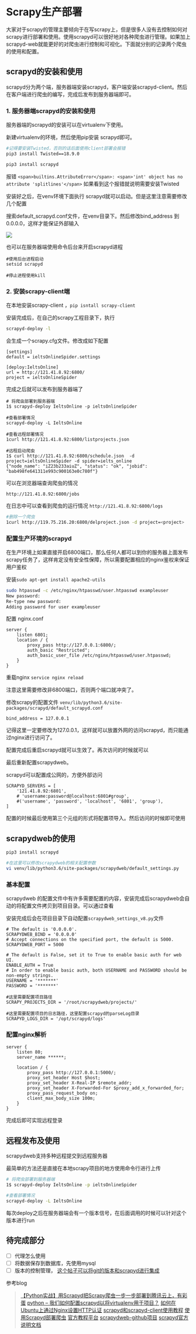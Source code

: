 # Scrapy生产部署

大家对于scrapy的管理主要倾向于在写scrapy上，但是很多人没有去控制如何对scrapy进行部署和使用。使用scrapyd可以很好地对各种爬虫进行管理。如果加上scrapyd-web就能更好的对爬虫进行控制和可视化。下面就分别的记录两个爬虫的使用和配置。

## scrapyd的安装和使用

scrapyd分为两个端，服务器端安装scrapyd，客户端安装scrapyd-client。然后在客户端进行爬虫的编写，完成后发布到服务器端即可。

### 1. 服务器端scrapyd的安装和使用

服务器端的scrapyd的安装可以在virtualenv下使用。

新建virtualenv的环境，然后使用pip安装 scrapyd即可。

```bash
#记得要安装Twisted，否则的话后面使用client部署会报错
pip3 install Twisted==18.9.0

pip3 install scrapyd
```

报错 `<span>builtins.AttributeError</span>: <span>'int' object has no attribute 'splitlines'</span>` 如果看到这个报错就说明需要安装Twisted

安装好之后，在venv环境下面执行 scrapyd就可以启动。但是这里注意需要修改几个配置

搜索default\_scrapyd.conf文件，在venv目录下。然后修改bind\_address 到0.0.0.0，这样才能保证外部输入

![](http://ossp.pengjunjie.com/mweb/15558365147525.jpg)

也可以在服务器端使用命令后台来开启scrapyd进程

```text
#使用后台进程启动
setsid scrapyd

#停止进程使用kill
```

### 2. 安装scrapy-client端

在本地安装scrapy-client ，`pip isntall scrapy-client`

安装完成后，在自己的scrapy工程目录下，执行

```bash
scrapyd-deploy -l
```

会生成一个scrapy.cfg文件。修改成如下配置

```text
[settings]
default = ieltsOnlineSpider.settings

[deploy:IeltsOnline]
url = http://121.41.8.92:6800/
project = ieltsOnlineSpider
```

完成之后就可以发布到服务器端了

```text
# 将爬虫部署到服务器端
1$ scrapyd-deploy IeltsOnline -p ieltsOnlineSpider

#查看部署情况
scrapyd-deploy -L IeltsOnline

#查看远程部署情况
1curl http://121.41.8.92:6800/listprojects.json

#远程启动爬虫
1$ curl http://121.41.8.92:6800/schedule.json  -d project=ieltsOnlineSpider -d spider=ielts_online
{"node_name": "iZ23b233aiuZ", "status": "ok", "jobid": "bab498fe641311e993c900163e0c780f"}
```

可以在浏览器端查询爬虫的情况

`http://121.41.8.92:6800/jobs`

在日志中可以查看到爬虫的运行情况 `http://121.41.8.92:6800/logs`

```bash
#删除一个爬虫
1curl http://119.75.216.20:6800/delproject.json -d project=<project>
```

### 配置生产环境的scrapyd

在生产环境上如果直接开启6800端口，那么任何人都可以到你的服务器上面发布scrapy任务了，这样肯定没有安全性保障，所以需要配置相应的nginx鉴权来保证用户鉴权

安装`sudo apt-get install apache2-utils`

```bash
sudo htpasswd -c /etc/nginx/htpasswd/user.htpasswd exampleuser
New password:
Re-type new password:
Adding password for user exampleuser
```

配置 nginx.conf

```text
server {
    listen 6801;
    location / {
        proxy_pass http://127.0.0.1:6800/;
        auth_basic "Restricted";
        auth_basic_user_file /etc/nginx/htpasswd/user.htpasswd;
    }
}
```

重载nginx `service nginx reload`

注意这里需要修改非6800端口，否则两个端口就冲突了。

修改scrapy的配置文件 `venv/lib/python3.6/site-packages/scrapyd/default_scrapyd.conf`

```text
bind_address = 127.0.0.1
```

记得这里一定要修改为127.0.0.1，这样就可以放置外网的访问scrapyd，而只能通过nginx进行访问了。

配置完成后重启scrapyd就可以生效了。再次访问的时候就可以

最后重新配置scrapydweb。

scrapyd可以配置成公网的，方便外部访问

```text
SCRAPYD_SERVERS = [
    '121.41.8.92:6801',
    # 'username:password@localhost:6801#group',
    #('username', 'password', 'localhost', '6801', 'group'),
]
```

配置的时候最后使用第三个元组的形式将配置项导入。然后访问的时候即可使用

## scrapydweb的使用

```bash
pip3 install scrapyd

#在这里可以修改scrapydweb的相关配置参数
vi venv/lib/python3.6/site-packages/scrapydweb/default_settings.py
```

### 基本配置

scrapydweb 的配置文件中有许多需要配置的内容，安装完成后scrapydweb会自动的将配置文件拷贝到项目目录。可以通过查看

安装完成后会在项目目录下自动配置`scrapydweb_settings_v8.py`文件

```text
# The default is '0.0.0.0'.
SCRAPYDWEB_BIND = '0.0.0.0'
# Accept connections on the specified port, the default is 5000.
SCRAPYDWEB_PORT = 5000

# The default is False, set it to True to enable basic auth for web UI.
ENABLE_AUTH = True
# In order to enable basic auth, both USERNAME and PASSWORD should be non-empty strings.
USERNAME = '*******'
PASSWORD = '*******'

#这里需要配置项目路径
SCRAPY_PROJECTS_DIR = '/root/scrapydweb/projects/'

#这里需要配置项目的日志路径，这里配置scrapyd的parseLog目录
SCRAPYD_LOGS_DIR = '/opt/scrapyd/logs'
```

### 配置nginx解析

```text
server {
    listen 80;
    server_name ******;

    location / {
        proxy_pass http://127.0.0.1:5000/;
        proxy_set_header Host $host;
        proxy_set_header X-Real-IP $remote_addr;
        proxy_set_header X-Forwarded-For $proxy_add_x_forwarded_for;
        proxy_pass_request_body on;
        client_max_body_size 100m;
    }
}
```

完成后即可实现远程登录

## 远程发布及使用

scrapydweb支持多种远程提交到远程服务器

最简单的方法还是直接在本地scrapy项目的地方使用命令行进行上传

```bash
# 将爬虫部署到服务器端
1$ scrapyd-deploy IeltsOnline -p ieltsOnlineSpider

#查看部署情况
scrapyd-deploy -L IeltsOnline
```

每次deploy之后在服务器端会有一个版本信号，在后面调用的时候可以针对这个版本进行run

## 待完成部分

* [ ] 代理怎么使用
* [ ] 将数据保存到数据库，先使用mysql
* [ ] 版本的控制管理， [这个帖子可以将git的版本和scrapyd进行集成](https://ox0spy.github.io/post/python/scrapyd/)

参考blog

> [【Python实战】用Scrapyd把Scrapy爬虫一步一步部署到腾讯云上，有彩蛋](https://juejin.im/post/5b0b87796fb9a009e405d12c) [python – 我们如何配置scrapyd以将virtualenv用于项目？](https://codeday.me/bug/20190405/886820.html) [如何在Ubuntu上通过Nginx设置HTTP认证](https://segmentfault.com/a/1190000003793613) [scrapyd和scrapyd-client使用教程](https://ox0spy.github.io/post/python/scrapyd/) [使用Scrapyd部署爬虫](https://www.jianshu.com/p/f0077adb74bb) [官方教程平台](https://github.com/my8100/files/blob/master/scrapydweb/README_CN.md) [scrapydweb-github项目](https://github.com/my8100/files/tree/master/scrapydweb) [scrapyd官方说明文档](https://scrapyd.readthedocs.io)

